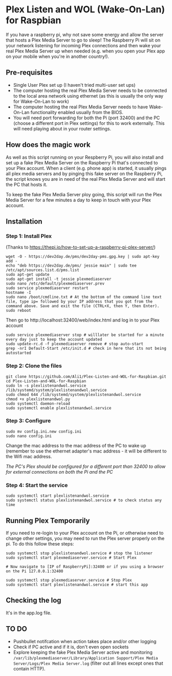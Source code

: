 # Plex Listen and WOL (Wake-On-Lan) for Raspbian

If you have a raspberry pi, why not save some energy and allow the server that hosts a Plex Media Server to go to sleep! The Raspberry Pi will sit on your network listening for incoming Plex connections and then wake your real Plex Media Server up when needed (e.g. when you open your Plex app on your mobile when you're in another country!).

## Pre-requisites
- Single User Plex set up (I haven't tried multi-user set ups)
- The computer hosting the real Plex Media Server needs to be connected to the local area network using ethernet (as this is usually the only way for Wake-On-Lan to work)
- The computer hosting the real Plex Media Server needs to have Wake-On-Lan functionality enabled usually from the BIOS.
- You will need port forwarding for both the Pi (port 32400) and the PC (choose a different port in Plex settings) for this to work externally. This will need playing about in your router settings.

## How does the magic work

As well as this script running on your Respberry Pi, you will also install and set up a fake Plex Media Server on the Raspberry Pi that's connected to your Plex account. When a client (e.g. phone app) is started, it usually pings all plex media servers and by pinging this fake server on the Raspberry Pi, the script knows you are in need of the real Plex Media Server and will start the PC that hosts it.

To keep the fake Plex Media Server ploy going, this script will run the Plex Media Server for a few minutes a day to keep in touch with your Plex account.

## Installation

### Step 1: Install Plex

(Thanks to https://thepi.io/how-to-set-up-a-raspberry-pi-plex-server/)
```
wget -O - https://dev2day.de/pms/dev2day-pms.gpg.key | sudo apt-key add -
echo "deb https://dev2day.de/pms/ jessie main" | sudo tee /etc/apt/sources.list.d/pms.list
sudo apt-get update
sudo apt-get install -t jessie plexmediaserver
sudo nano /etc/default/plexmediaserver.prev
sudo service plexmediaserver restart
hostname -I
sudo nano /boot/cmdline.txt # At the bottom of the command line text file, type ip= followed by your IP address that you got from the command above. Save and exit the file (CTRL+X, then Y, then Enter).
sudo reboot
```
Then go to http://localhost:32400/web/index.html and log in to your Plex account
```
sudo service plexmediaserver stop # willlater be started for a minute every day just to keep the account updated
sudo update-rc.d -f plexmediaserver remove # stop auto-start
grep -nrI Default-Start /etc/init.d # check in here that its not being autostarted
```

### Step 2: Clone the files
```
git clone https://github.com/Ali1/Plex-Listen-and-WOL-for-Raspbian.git
cd Plex-Listen-and-WOL-for-Raspbian
sudo ln -s plexlistenandwol.service /lib/systemd/system/plexlistenandwol.service
sudo chmod 644 /lib/systemd/system/plexlistenandwol.service
chmod +x plexlistenandwol.py
sudo systemctl daemon-reload
sudo systemctl enable plexlistenandwol.service
````

### Step 3: Configure
```
sudo mv config.ini.new config.ini
sudo nano config.ini
```
Change the mac address to the mac address of the PC to wake up (remember to use the ethernet adapter's mac address - it will be different to the Wifi mac address.

*The PC's Plex should be configured for a different port than 32400 to allow for external connections on both the Pi and the PC*

### Step 4: Start the service
```
sudo systemctl start plexlistenandwol.service
sudo systemctl status plexlistenandwol.service # to check status any time
```

## Running Plex Temporarily
If you need to re-login to your Plex account on the Pi, or otherwise need to change other settings, you may need to run the Plex server properly on the pi. To do this follow these steps:
```
sudo systemctl stop plexlistenandwol.service # stop the listener
sudo systemctl start plexmediaserver.service # Start Plex

# Now navigate to [IP of RaspberryPi]:32400 or if you using a browser on the Pi 127.0.0.1:32400

sudo systemctl stop plexmediaserver.service # Stop Plex
sudo systemctl start plexlistenandwol.service # start this app
```

## Checking the log
It's in the app.log file.

## TO DO
- Pushbullet notifcation when action takes place and/or other logging
- Check if PC active and if it is, don't even open sockets
- Explore keeping the fake Plex Media Server active and monitoring `/var/lib/plexmediaserver/Library/Application Support/Plex Media Server/Logs/Plex Media Server.log` (filter out all lines except ones that contain HTTP).
